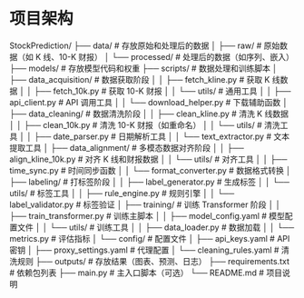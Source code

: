 # 项目架构

StockPrediction/
├── data/ # 存放原始和处理后的数据
│ ├── raw/ # 原始数据（如 K 线、10-K 财报）
│ └── processed/ # 处理后的数据（如序列、嵌入）
├── models/ # 存放模型代码和权重
├── scripts/ # 数据处理和训练脚本
│ ├── data_acquisition/ # 数据获取阶段
│ │ ├── fetch_kline.py # 获取 K 线数据
│ │ ├── fetch_10k.py # 获取 10-K 财报
│ │ └── utils/ # 通用工具
│ │ ├── api_client.py # API 调用工具
│ │ └── download_helper.py # 下载辅助函数
│ ├── data_cleaning/ # 数据清洗阶段
│ │ ├── clean_kline.py # 清洗 K 线数据
│ │ ├── clean_10k.py # 清洗 10-K 财报（如重命名）
│ │ └── utils/ # 清洗工具
│ │ ├── date_parser.py # 日期解析工具
│ │ └── text_extractor.py # 文本提取工具
│ ├── data_alignment/ # 多模态数据对齐阶段
│ │ ├── align_kline_10k.py # 对齐 K 线和财报数据
│ │ └── utils/ # 对齐工具
│ │ ├── time_sync.py # 时间同步函数
│ │ └── format_converter.py # 数据格式转换
│ ├── labeling/ # 打标签阶段
│ │ ├── label_generator.py # 生成标签
│ │ └── utils/ # 标签工具
│ │ ├── rule_engine.py # 规则引擎
│ │ └── label_validator.py # 标签验证
│ ├── training/ # 训练 Transformer 阶段
│ │ ├── train_transformer.py # 训练主脚本
│ │ ├── model_config.yaml # 模型配置文件
│ │ └── utils/ # 训练工具
│ │ ├── data_loader.py # 数据加载
│ │ └── metrics.py # 评估指标
│ └── config/ # 配置文件
│ ├── api_keys.yaml # API 密钥
│ ├── proxy_settings.yaml # 代理配置
│ └── cleaning_rules.yaml # 清洗规则
├── outputs/ # 存放结果（图表、预测、日志）
├── requirements.txt # 依赖包列表
├── main.py # 主入口脚本（可选）
└── README.md # 项目说明
